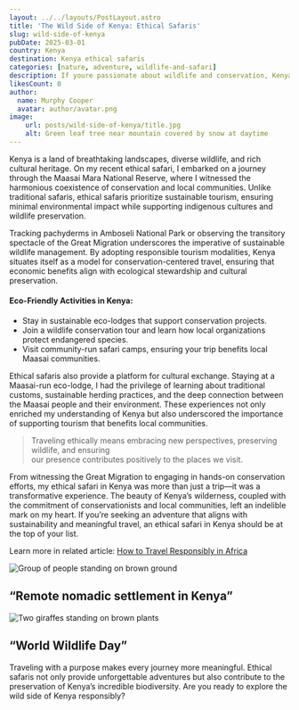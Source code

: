 ```yaml
---
layout: ../../layouts/PostLayout.astro
title: 'The Wild Side of Kenya: Ethical Safaris'
slug: wild-side-of-kenya
pubDate: 2025-03-01
country: Kenya
destination: Kenya ethical safaris
categories: [nature, adventure, wildlife-and-safari]
description: If youre passionate about wildlife and conservation, Kenya is the perfect eco-tourism destination for you! Experience ethical safaris in world-famous reserves like the Maasai Mara and Amboseli National Park, where you can witness majestic elephants, lions, and rhinos in their natural habitat.
likesCount: 0
author:
  name: Murphy Cooper
  avatar: author/avatar.png
image:
    url: posts/wild-side-of-kenya/title.jpg
    alt: Green leaf tree near mountain covered by snow at daytime
---
```


<div class="md-space"></div>
<p class="md-paragraph">
    <span class="md-first-letter">K</span>enya is a land of breathtaking landscapes, diverse wildlife, and rich cultural heritage. On my recent ethical safari, I embarked on a journey through the Maasai Mara National Reserve, where I witnessed the harmonious coexistence of conservation and local communities. Unlike traditional safaris, ethical safaris prioritize sustainable tourism, ensuring minimal environmental impact while supporting indigenous cultures and wildlife preservation.
</p>
<p class="md-paragraph">Tracking pachyderms in Amboseli National Park or observing the transitory spectacle of the Great Migration underscores the imperative of sustainable wildlife management. By adopting responsible tourism modalities, Kenya situates itself as a model for conservation-centered travel, ensuring that economic benefits align with ecological stewardship and cultural preservation.</p>

<div class="md-space-xl"></div>
<h4 class="md-list-title" id="things-to-see">Eco-Friendly Activities in Kenya:</h4>
<div class="md-space-lg"></div>
<ul class="md-list col-1">
  <li class="md-list-item">Stay in sustainable eco-lodges that support conservation projects.</li>
  <li class="md-list-item">Join a wildlife conservation tour and learn how local organizations protect endangered species.</li>
  <li class="md-list-item">Visit community-run safari camps, ensuring your trip benefits local Maasai communities.</li>
</ul>
<div class="md-space-xl"></div>
<p class="md-paragraph">Ethical safaris also provide a platform for cultural exchange. Staying at a Maasai-run eco-lodge, I had the privilege of learning about traditional customs, sustainable herding practices, and the deep connection between the Maasai people and their environment. These experiences not only enriched my understanding of Kenya but also underscored the importance of supporting tourism that benefits local communities.</p>

<blockquote class="md-blockquote">
    Traveling ethically means embracing new perspectives, preserving wildlife, and ensuring
<br>
    our presence contributes positively to the places we visit.
</blockquote>
<p class="md-paragraph">From witnessing the Great Migration to engaging in hands-on conservation efforts, my ethical safari in Kenya was more than just a trip—it was a transformative experience. The beauty of Kenya’s wilderness, coupled with the commitment of conservationists and local communities, left an indelible mark on my heart. If you’re seeking an adventure that aligns with sustainability and meaningful travel, an ethical safari in Kenya should be at the top of your list.</p>

<p class="md-paragraph">
  Learn more in related article: <a class="md-link-dark" href="/">How to Travel Responsibly in Africa</a>
</p>

<div class="md-images gap-lg">
  <div class="md-image lg">
      <img class="img h-100" src="/posts/wild-side-of-kenya/kenya-1.jpg" alt="Group of people standing on brown ground">
      <h2 class="md-img-description">“Remote nomadic settlement in Kenya”</h2>
  </div>
  <div class="md-image lg">
      <img class="img h-100" src="/posts/wild-side-of-kenya/kenya-2.jpg" alt="Two giraffes standing on brown plants">
      <h2 class="md-img-description">“World Wildlife Day”</h2>
  </div>
</div>

<div class="md-space-xl"></div>
<p class="md-paragraph">Traveling with a purpose makes every journey more meaningful. Ethical safaris not only provide unforgettable adventures but also contribute to the preservation of Kenya’s incredible biodiversity. Are you ready to explore the wild side of Kenya responsibly?</p>
